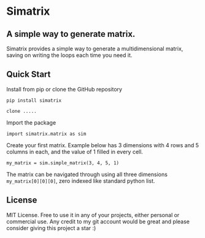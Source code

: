 # Simatrix

##  A simple way to generate matrix.
Simatrix provides a simple way to generate a multidimensional matrix,
saving on writing the loops each time you need it.


## Quick Start
Install from pip or clone the GitHub repository
```
pip install simatrix

clone .....
```

Import the package
```
import simatrix.matrix as sim
```
Create your first matrix. Example below has 3 dimensions with 4 rows and 5 columns in each,
and the value of 1 filled in every cell.
```
my_matrix = sim.simple_matrix(3, 4, 5, 1)
```
The matrix can be navigated through using all three dimensions ```my_matrix[0][0][0]```, zero indexed
like standard python list.



## License
MIT License. Free to use it in any of your projects, either personal or commercial
use. Any credit to my git account would be great and please consider giving this project a star :)